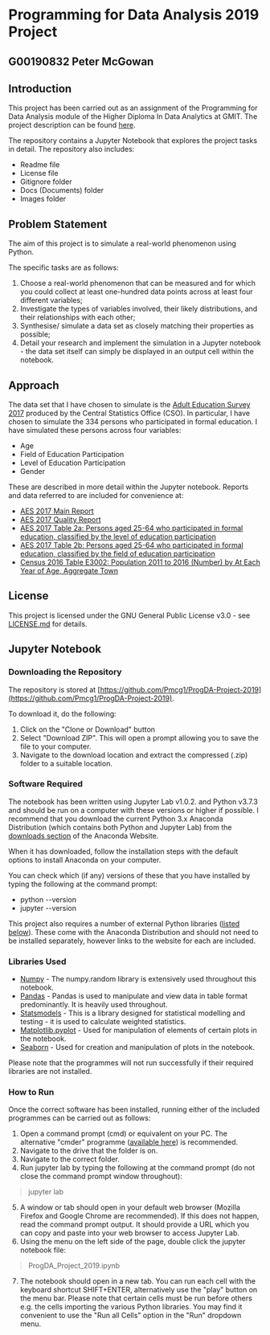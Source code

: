 # Programming for Data Analysis 2019 Project
## G00190832 Peter McGowan

## Introduction

This project has been carried out as an assignment of the Programming for Data Analysis module of the Higher Diploma In Data Analytics at GMIT. The project description can be found [here](https://github.com/brianmcgmit/ProgDA/blob/master/ProgDA_Project.pdf).

The repository contains a Jupyter Notebook that explores the project tasks in detail. The repository also includes:
* Readme file
* License file
* Gitignore folder
* Docs (Documents) folder
* Images folder

## Problem Statement

The aim of this project is to simulate a real-world phenomenon using Python.

The specific tasks are as follows:

1. Choose a real-world phenomenon that can be measured and for which you could collect at least one-hundred data points across at least four different variables;
2. Investigate the types of variables involved, their likely distributions, and their relationships with each other;
3. Synthesise/ simulate a data set as closely matching their properties as possible;
4. Detail your research and implement the simulation in a Jupyter notebook - the data set itself can simply be displayed in an output cell within the notebook.

## Approach

The data set that I have chosen to simulate is the [Adult Education Survey 2017](https://www.cso.ie/en/releasesandpublications/er/aes/adulteducationsurvey2017/) produced by the Central Statistics Office (CSO). In particular, I have chosen to simulate the 334 persons who participated in formal education. I have simulated these persons across four variables:
* Age
* Field of Education Participation
* Level of Education Participation
* Gender

These are described in more detail within the Jupyter notebook. Reports and data referred to are included for convenience at:
* [AES 2017 Main Report](data/20190124090303_Adult_Education_Survey_2017_full.pdf)
* [AES 2017 Quality Report](data/AES_17_Quality_report.pdf)
* [AES 2017 Table 2a: Persons aged 25-64 who participated in formal education, classified by the level of education participation](data/AES2017TBL2a.xlsx)
* [AES 2017 Table 2b: Persons aged 25-64 who participated in formal education, classified by the field of education participation](data/AES2017TBL2b.xlsx)
* [Census 2016 Table E3002: Population 2011 to 2016 (Number) by At Each Year of Age, Aggregate Town](data/E3002.csv)

## License

This project is licensed under the GNU General Public License v3.0 - see [LICENSE.md](LICENSE) for details.

## Jupyter Notebook

### Downloading the Repository

The repository is stored at [https://github.com/Pmcg1/ProgDA-Project-2019](https://github.com/Pmcg1/ProgDA-Project-2019).

To download it, do the following:

1. Click on the "Clone or Download" button
2. Select "Download ZIP". This will open a prompt allowing you to save the file to your computer.
3. Navigate to the download location and extract the compressed (.zip) folder to a suitable location.

### Software Required

The notebook has been written using Jupyter Lab v1.0.2. and Python v3.7.3 and should be run on a computer with these versions or higher if possible. I recommend that you download the current Python 3.x Anaconda Distribution (which contains both Python and Jupyter Lab) from the [downloads section](https://www.anaconda.com/distribution/#download-section) of the Anaconda Website.

When it has downloaded, follow the installation steps with the default options to install Anaconda on your computer.

You can check which (if any) versions of these that you have installed by typing the following at the command prompt:
* python --version
* jupyter --version

This project also requires a number of external Python libraries ([listed below](#Libraries-Used)). These come with the Anaconda Distribution and should not need to be installed separately, however links to the website for each are included.

### Libraries Used

- [Numpy](https://www.numpy.org/) - The numpy.random library is extensively used throughout this notebook.
- [Pandas](https://pandas.pydata.org/) - Pandas is used to manipulate and view data in table format predominantly. It is heavily used throughout.
- [Statsmodels](https://www.statsmodels.org/stable/index.html) - This is a library designed for statistical modelling and testing - it is used to calculate weighted statistics. 
- [Matplotlib.pyplot](https://matplotlib.org/tutorials/introductory/pyplot.html) - Used for manipulation of elements of certain plots in the notebook.
- [Seaborn](https://seaborn.pydata.org/) - Used for creation and manipulation of plots in the notebook.

Please note that the programmes will not run successfully if their required libraries are not installed.

### How to Run

Once the correct software has been installed, running either of the included programmes can be carried out as follows:

1. Open a command prompt (cmd) or equivalent on your PC. The alternative "cmder" programme ([available here](https://cmder.net/)) is recommended.
2. Navigate to the drive that the folder is on.
3. Navigate to the correct folder.
4. Run jupyter lab by typing the following at the command prompt (do not close the command prompt window throughout):
> jupyter lab

5. A window or tab should open in your default web browser (Mozilla Firefox and Google Chrome are recommended). If this does not happen, read the command prompt output. It should provide a URL which you can copy and paste into your web browser to access Jupyter Lab.
6. Using the menu on the left side of the page, double click the jupyter notebook file:
> ProgDA_Project_2019.ipynb

7. The notebook should open in a new tab. You can run each cell with the keyboard shortcut SHIFT+ENTER, alternatively use the "play" button on the menu bar. Please note that certain cells must be run before others e.g. the cells importing the various Python libraries. You may find it convenient to use the "Run all Cells" option in the "Run" dropdown menu.
